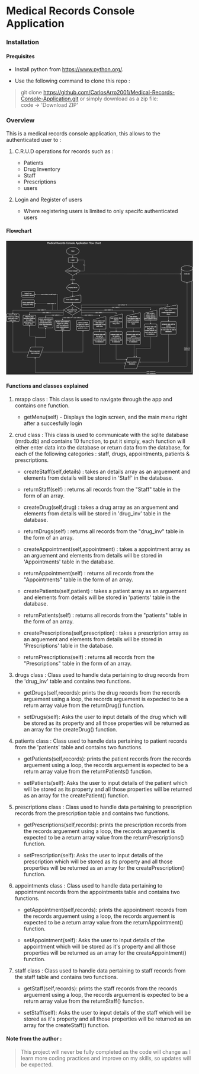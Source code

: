 # Medical Records Console Application
 

### Installation

#### Prequisites

- Install python from https://www.python.org/.

- Use the following command to clone this repo : <br/>
 > git clone https://github.com/CarlosArro2001/Medical-Records-Console-Application.git
 > or simply download as a zip file:<br> 
  code -> 'Download ZIP'


### Overview
This is a medical records console application, this allows to the authenticated user to : 
1. C.R.U.D operations for records such as : 
    - Patients
    - Drug Inventory
    - Staff
    - Prescriptions 
    - users 

2. Login and Register of users 
    - Where registering users is limited to only specifc authenticated users 

#### Flowchart
![Flowchart:](https://github.com/CarlosArro2001/Medical-Records-Console-Application/blob/main/models/FlowChartDiagram.jpg?raw=true)

#### Functions and classes explained

1. mrapp class :  This class is used to navigate through the app and contains one function.
    -  getMenu(self) - Displays the login screen, and the main menu right after a succesfully login

2. crud class : This class is used to communicate with the sqlite database (mrdb.db) and contains 10 function, to put it simply, each function will either enter data into the database or return data from the database, for each of the following categories : staff, drugs, appointments, patients & prescriptions.
    
    - createStaff(self,details) : takes an details array as an arguement and elements from details will be stored in 'Staff' in the database.

    - returnStaff(self) : returns all records from the "Staff" table in the form of an array.

    - createDrug(self,drug) : takes a drug array as an arguement and elements from details will be stored in 'drug_inv' table in the database.

    - returnDrugs(self) : returns all records from the "drug_inv" table in the form of an array.

    - createAppointment(self,appointment) : takes a appointment array as an arguement and elements from details will be stored in 'Appointments' table in the database.

    - returnAppointment(self) : returns all records from the "Appointments" table in the form of an array.
    
    - createPatients(self,patient) : takes a patient array as an arguement and elements from details will be stored in 'patients' table in the database.

    - returnPatients(self) : returns all records from the "patients" table in the form of an array.

    - createPrescriptions(self,prescription) : takes a prescription array as an arguement and elements from details will be stored in 'Prescriptions' table in the database.

    - returnPrescriptions(self) : returns all records from the "Prescriptions" table in the form of an array.

3. drugs class : Class used to handle data pertaining to drug records from the 'drug_inv' table and contains two functions.
    
    - getDrugs(self,records): prints the drug records from the records arguement using a loop, the records arguement is expected to be a return array value from the returnDrug() function.

    - setDrugs(self): Asks the user to input details of the drug which will be stored as its property and all those properties will be returned as an array for the createDrug() function.

4. patients class : Class used to handle data pertaining to patient records from the 'patients' table and contains two functions.
    
    - getPatients(self,records): prints the patient records from the records arguement using a loop, the records arguement is expected to be a return array value from the returnPatients() function.

    - setPatients(self): Asks the user to input details of the patient which will be stored as its property and all those properties will be returned as an array for the createPatient() function.

5. prescriptions class : Class used to handle data pertaining to prescription records from the prescription table and contains two functions.
    
    - getPrescriptions(self,records): prints the prescription records from the records arguement using a loop, the records arguement is expected to be a return array value from the returnPrescriptions() function.

    - setPrescription(self): Asks the user to input details of the prescription which will be stored as its property and all those properties will be returned as an array for the createPrescription() function.

6. appointments class : Class used to handle data pertaining to appointment records from the appointments table and contains two functions.
    
    - getAppointment(self,records): prints the appointment records from the records arguement using a loop, the records arguement is expected to be a return array value from the returnAppointment() function.

    - setAppointment(self): Asks the user to input details of the appointment which will be stored as it's property and all those properties will be returned as an array for the createAppointment() function.

7. staff class : Class used to handle data pertaining to staff records from the staff table and contains two functions.
    
    - getStaff(self,records): prints the staff records from the records arguement using a loop, the records arguement is expected to be a return array value from the returnStaff() function.

    - setStaff(self): Asks the user to input details of the staff which will be stored as it's property and all those properties will be returned as an array for the createStaff() function.

#### Note from the author : 

> This project will never be fully completed as the code will change as I learn more coding practices and improve on my skills, so updates will be expected.














